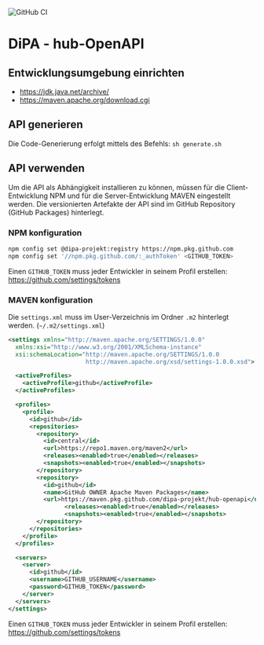 ![GitHub CI](https://github.com/DiPA-Projekt/hub-openapi/workflows/GitHub%20CI/badge.svg)

# DiPA - hub-OpenAPI

## Entwicklungsumgebung einrichten

- https://jdk.java.net/archive/
- https://maven.apache.org/download.cgi

## API generieren

Die Code-Generierung erfolgt mittels des Befehls: `sh generate.sh`

## API verwenden

Um die API als Abhängigkeit installieren zu können, müssen für die Client-Entwicklung NPM und für die Server-Entwicklung MAVEN eingestellt werden. Die versionierten Artefakte der API sind im GitHub Repository (GitHub Packages) hinterlegt.

### NPM konfiguration

```bash
npm config set @dipa-projekt:registry https://npm.pkg.github.com
npm config set '//npm.pkg.github.com/:_authToken' <GITHUB_TOKEN>
```

Einen `GITHUB_TOKEN` muss jeder Entwickler in seinem Profil erstellen: https://github.com/settings/tokens

### MAVEN konfiguration

Die `settings.xml` muss im User-Verzeichnis im Ordner `.m2` hinterlegt werden. (`~/.m2/settings.xml`)

```xml
<settings xmlns="http://maven.apache.org/SETTINGS/1.0.0"
  xmlns:xsi="http://www.w3.org/2001/XMLSchema-instance"
  xsi:schemaLocation="http://maven.apache.org/SETTINGS/1.0.0
                      http://maven.apache.org/xsd/settings-1.0.0.xsd">

  <activeProfiles>
    <activeProfile>github</activeProfile>
  </activeProfiles>

  <profiles>
    <profile>
      <id>github</id>
      <repositories>
        <repository>
          <id>central</id>
          <url>https://repo1.maven.org/maven2</url>
          <releases><enabled>true</enabled></releases>
          <snapshots><enabled>true</enabled></snapshots>
        </repository>
        <repository>
          <id>github</id>
          <name>GitHub OWNER Apache Maven Packages</name>
          <url>https://maven.pkg.github.com/dipa-projekt/hub-openapi</url>
				<releases><enabled>true</enabled></releases>
				<snapshots><enabled>true</enabled></snapshots>
        </repository>
      </repositories>
    </profile>
  </profiles>

  <servers>
    <server>
      <id>github</id>
      <username>GITHUB_USERNAME</username>
      <password>GITHUB_TOKEN</password>
    </server>
  </servers>
</settings>
```

Einen `GITHUB_TOKEN` muss jeder Entwickler in seinem Profil erstellen: https://github.com/settings/tokens
